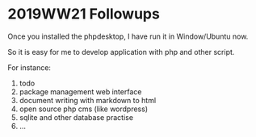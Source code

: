 # 2019WW21 Followups

Once you installed the phpdesktop, I have run it in Window/Ubuntu now.

So it is easy for me to develop application with php and other script.

For instance:

1. todo
2. package management web interface
3. document writing with markdown to html
4. open source php cms (like wordpress)
5. sqlite and other database practise
6. ...
